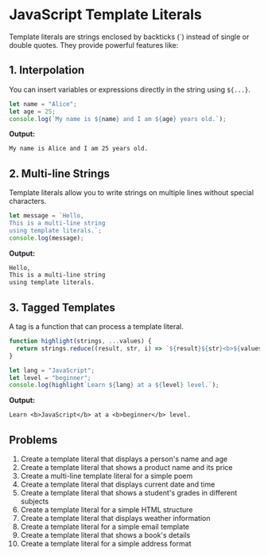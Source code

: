 # JavaScript Template Literals

Template literals are strings enclosed by backticks (\`) instead of single or double quotes. They provide powerful features like:

## 1. Interpolation

You can insert variables or expressions directly in the string using `${...}`.

```js
let name = "Alice";
let age = 25;
console.log(`My name is ${name} and I am ${age} years old.`);
```

**Output:**

```txt
My name is Alice and I am 25 years old.
```

## 2. Multi-line Strings

Template literals allow you to write strings on multiple lines without special characters.

```js
let message = `Hello,
This is a multi-line string
using template literals.`;
console.log(message);
```

**Output:**

```txt
Hello,
This is a multi-line string
using template literals.
```

## 3. Tagged Templates

A tag is a function that can process a template literal.

```js
function highlight(strings, ...values) {
  return strings.reduce((result, str, i) => `${result}${str}<b>${values[i] || ''}</b>`, '');
}

let lang = "JavaScript";
let level = "beginner";
console.log(highlight`Learn ${lang} at a ${level} level.`);
```

**Output:**

```txt
Learn <b>JavaScript</b> at a <b>beginner</b> level.
```

## Problems

1. Create a template literal that displays a person's name and age
2. Create a template literal that shows a product name and its price
3. Create a multi-line template literal for a simple poem
4. Create a template literal that displays current date and time
5. Create a template literal that shows a student's grades in different subjects
6. Create a template literal for a simple HTML structure
7. Create a template literal that displays weather information
8. Create a template literal for a simple email template
9. Create a template literal that shows a book's details
10. Create a template literal for a simple address format
